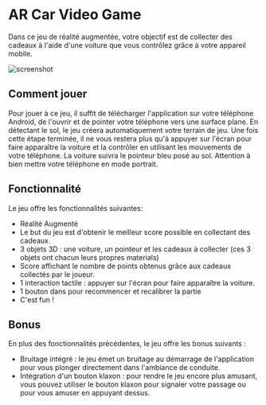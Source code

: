# AR Car Video Game

Dans ce jeu de réalité augmentée, votre objectif est de collecter des cadeaux à l'aide d'une voiture que vous contrôlez grâce à votre appareil mobile.

![screenshot](https://codelabs.developers.google.com/static/arcore-unity-ar-foundation/imgs/drive.webp)

## Comment jouer 

Pour jouer à ce jeu, il suffit de télécharger l'application sur votre téléphone Android, de l'ouvrir et de pointer votre téléphone vers une surface plane. En détectant le sol, le jeu créera automatiquement votre terrain de jeu. Une fois cette étape terminée, il ne vous restera plus qu'à appuyer sur l'écran pour faire apparaître la voiture et la contrôler en utilisant les mouvements de votre téléphone. La voiture suivra le pointeur bleu posé au sol.  Attention à bien mettre votre téléphone en mode portrait.

## Fonctionnalité
Le jeu offre les fonctionnalités suivantes:

* Réalité Augmenté
* Le but du jeu est d'obtenir le meilleur score possible en collectant des cadeaux.
* 3 objets 3D : une voiture, un pointeur et les cadeaux à collecter (ces 3 objets ont chacun leurs propres materials)
* Score affichant le nombre de points obtenus grâce aux cadeaux collectés par le joueur.
* 1 interaction tactile : appuyer sur l'écran pour faire apparaître la voiture.
* 1 bouton dans pour recommencer et recalibrer la partie 
* C'est fun !

## Bonus

En plus des fonctionnalités précédentes, le jeu offre les bonus suivants :

* Bruitage intégré : le jeu émet un bruitage au démarrage de l'application pour vous plonger directement dans l'ambiance de conduite.
* Intégration d'un bouton klaxon : pour rendre le jeu encore plus amusant, vous pouvez utiliser le bouton klaxon pour signaler votre passage ou pour vous amuser en appuyant dessus.

